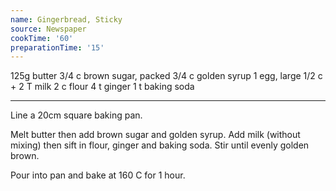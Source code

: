 ```yaml
---
name: Gingerbread, Sticky
source: Newspaper
cookTime: '60'
preparationTime: '15'
---
```


125g butter
3/4 c brown sugar, packed
3/4 c golden syrup
1 egg, large
1/2 c + 2 T milk
2 c flour
4 t ginger
1 t baking soda

---

Line a 20cm square baking pan.

Melt butter then add brown sugar and golden syrup.  Add milk (without mixing) then sift in flour, ginger and baking soda.  Stir until evenly golden brown.

Pour into pan and bake at 160 C for 1 hour.

